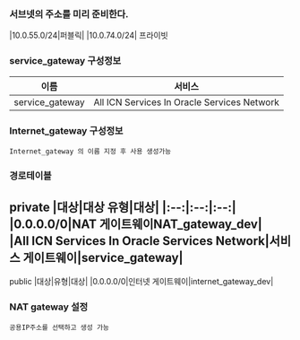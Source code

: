 ### 서브넷의 주소를 미리 준비한다.
|10.0.55.0/24|퍼블릭|
|10.0.74.0/24| 프라이빗


### service_gateway 구성정보
|이름|서비스|
|:--:|:--:|
|service_gateway|All ICN Services In Oracle Services Network|


### Internet_gateway 구성정보
```
Internet_gateway 의 이름 지정 후 사용 생성가능
```


### 경로테이블
private	
|대상|대상 유형|대상|
|:--:|:--:|:--:|
|0.0.0.0/0|NAT 게이트웨이NAT_gateway_dev|	
|All ICN Services In Oracle Services Network|서비스 게이트웨이|service_gateway|
------------------
public
|대상|유형|대상|
|0.0.0.0/0|인터넷 게이트웨이|internet_gateway_dev|


### NAT gateway 설정
```
공용IP주소를 선택하고 생성 가능
```
